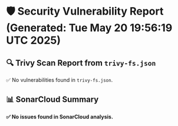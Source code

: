 # 🛡️ Security Vulnerability Report (Generated: Tue May 20 19:56:19 UTC 2025)


## 🔍 Trivy Scan Report from `trivy-fs.json`
✅ No vulnerabilities found in `trivy-fs.json`.

## 📊 SonarCloud Summary
**✅ No issues found in SonarCloud analysis.**
